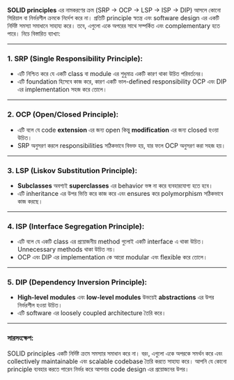 **SOLID principles** এর নামকরণের ক্রম (SRP → OCP → LSP → ISP → DIP) আসলে কোনো সিরিয়াল বা নির্ভরশীল ক্রমকে নির্দেশ করে না। প্রতিটি principle স্বতন্ত্র এবং software design এর একটি নির্দিষ্ট সমস্যা সমাধানে সাহায্য করে। তবে, এগুলো একে অপরের সাথে সম্পর্কিত এবং complementary হতে পারে। নিচে বিস্তারিত ব্যাখ্যা:

---

### 1. **SRP (Single Responsibility Principle):**

- এটি নিশ্চিত করে যে একটি class বা module এর শুধুমাত্র একটি কারণ থাকা উচিত পরিবর্তনের।
- এটি foundation হিসেবে কাজ করে, কারণ একটি ভাল-defined responsibility OCP এবং DIP এর implementation সহজ করে তোলে।

---

### 2. **OCP (Open/Closed Principle):**

- এটি বলে যে code **extension** এর জন্য open কিন্তু **modification** এর জন্য closed হওয়া উচিত।
- SRP অনুসরণ করলে responsibilities সঠিকভাবে বিভক্ত হয়, যার ফলে OCP অনুসরণ করা সহজ হয়।

---

### 3. **LSP (Liskov Substitution Principle):**

- **Subclasses** অবশ্যই **superclasses** এর behavior ভঙ্গ না করে ব্যবহারযোগ্য হতে হবে।
- এটি inheritance এর উপর ভিত্তি করে কাজ করে এবং ensures করে polymorphism সঠিকভাবে কাজ করছে।

---

### 4. **ISP (Interface Segregation Principle):**

- এটি বলে যে একটি class এর প্রয়োজনীয় method গুলোই একটি interface এ থাকা উচিত। Unnecessary methods থাকা উচিত নয়।
- OCP এবং DIP এর implementation কে আরো modular এবং flexible করে তোলে।

---

### 5. **DIP (Dependency Inversion Principle):**

- **High-level modules** এবং **low-level modules** উভয়েই **abstractions** এর উপর নির্ভরশীল হওয়া উচিত।
- এটি software এর loosely coupled architecture তৈরি করে।

---

### সারসংক্ষেপ:

SOLID principles একটি নির্দিষ্ট ক্রমে সমস্যার সমাধান করে না। বরং, এগুলো একে অপরকে সমর্থন করে এবং collectively maintainable এবং scalable codebase তৈরি করতে সাহায্য করে। আপনি যে কোনো principle ব্যবহার করতে পারেন নির্ভর করে আপনার code design এর প্রয়োজনের উপর।